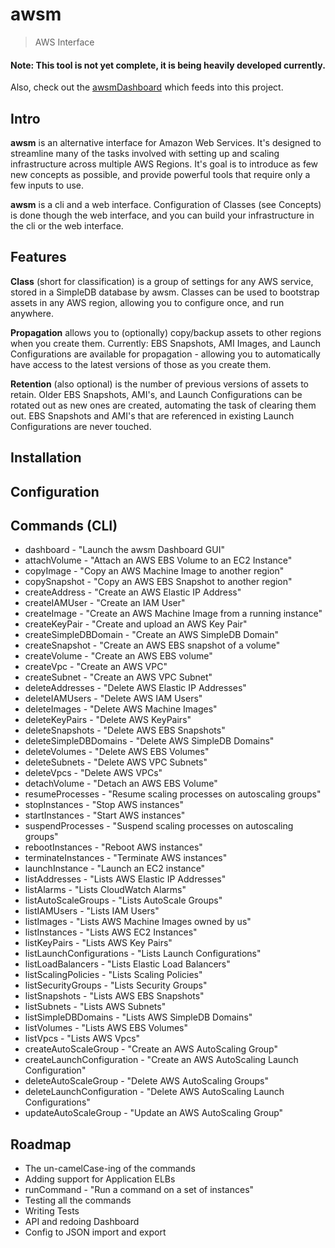 # awsm
> AWS Interface

#### Note: This tool is not yet complete, it is being heavily developed currently.

Also, check out the [awsmDashboard](https://github.com/murdinc/awsmDashboard) which feeds into this project.

## Intro
**awsm** is an alternative interface for Amazon Web Services. It's designed to streamline many of the tasks involved with setting up and scaling infrastructure across multiple AWS Regions. It's goal is to introduce as few new concepts as possible, and provide powerful tools that require only a few inputs to use.

**awsm** is a cli and a web interface. Configuration of Classes (see Concepts) is done though the web interface, and you can build your infrastructure in the cli or the web interface.


## Features
**Class** (short for classification) is a group of settings for any AWS service, stored in a SimpleDB database by awsm. Classes can be used to bootstrap assets in any AWS region, allowing you to configure once, and run anywhere.

**Propagation** allows you to (optionally) copy/backup assets to other regions when you create them. Currently: EBS Snapshots, AMI Images, and Launch Configurations are available for propagation - allowing you to automatically have access to the latest versions of those as you create them.

**Retention** (also optional) is the number of previous versions of assets to retain. Older EBS Snapshots, AMI's, and Launch Configurations can be rotated out as new ones are created, automating the task of clearing them out. EBS Snapshots and AMI's that are referenced in existing Launch Configurations are never touched.


## Installation


## Configuration



## Commands (CLI)
* dashboard - "Launch the awsm Dashboard GUI"
* attachVolume - "Attach an AWS EBS Volume to an EC2 Instance"
* copyImage - "Copy an AWS Machine Image to another region"
* copySnapshot - "Copy an AWS EBS Snapshot to another region"
* createAddress - "Create an AWS Elastic IP Address"
* createIAMUser - "Create an IAM User"
* createImage - "Create an AWS Machine Image from a running instance"
* createKeyPair - "Create and upload an AWS Key Pair"
* createSimpleDBDomain - "Create an AWS SimpleDB Domain"
* createSnapshot - "Create an AWS EBS snapshot of a volume"
* createVolume - "Create an AWS EBS volume"
* createVpc - "Create an AWS VPC"
* createSubnet - "Create an AWS VPC Subnet"
* deleteAddresses - "Delete AWS Elastic IP Addresses"
* deleteIAMUsers - "Delete AWS IAM Users"
* deleteImages - "Delete AWS Machine Images"
* deleteKeyPairs - "Delete AWS KeyPairs"
* deleteSnapshots - "Delete AWS EBS Snapshots"
* deleteSimpleDBDomains - "Delete AWS SimpleDB Domains"
* deleteVolumes - "Delete AWS EBS Volumes"
* deleteSubnets - "Delete AWS VPC Subnets"
* deleteVpcs - "Delete AWS VPCs"
* detachVolume - "Detach an AWS EBS Volume"
* resumeProcesses - "Resume scaling processes on autoscaling groups"
* stopInstances - "Stop AWS instances"
* startInstances - "Start AWS instances"
* suspendProcesses - "Suspend scaling processes on autoscaling groups"
* rebootInstances - "Reboot AWS instances"
* terminateInstances - "Terminate AWS instances"
* launchInstance - "Launch an EC2 instance"
* listAddresses - "Lists AWS Elastic IP Addresses"
* listAlarms - "Lists CloudWatch Alarms"
* listAutoScaleGroups - "Lists AutoScale Groups"
* listIAMUsers - "Lists IAM Users"
* listImages - "Lists AWS Machine Images owned by us"
* listInstances - "Lists AWS EC2 Instances"
* listKeyPairs - "Lists AWS Key Pairs"
* listLaunchConfigurations - "Lists Launch Configurations"
* listLoadBalancers - "Lists Elastic Load Balancers"
* listScalingPolicies - "Lists Scaling Policies"
* listSecurityGroups - "Lists Security Groups"
* listSnapshots - "Lists AWS EBS Snapshots"
* listSubnets - "Lists AWS Subnets"
* listSimpleDBDomains - "Lists AWS SimpleDB Domains"
* listVolumes - "Lists AWS EBS Volumes"
* listVpcs - "Lists AWS Vpcs"
* createAutoScaleGroup - "Create an AWS AutoScaling Group"
* createLaunchConfiguration - "Create an AWS AutoScaling Launch Configuration"
* deleteAutoScaleGroup - "Delete AWS AutoScaling Groups"
* deleteLaunchConfiguration - "Delete AWS AutoScaling Launch Configurations"
* updateAutoScaleGroup - "Update an AWS AutoScaling Group"

## Roadmap

* The un-camelCase-ing of the commands
* Adding support for Application ELBs
* runCommand - "Run a command on a set of instances"
* Testing all the commands
* Writing Tests
* API and redoing Dashboard
* Config to JSON import and export






